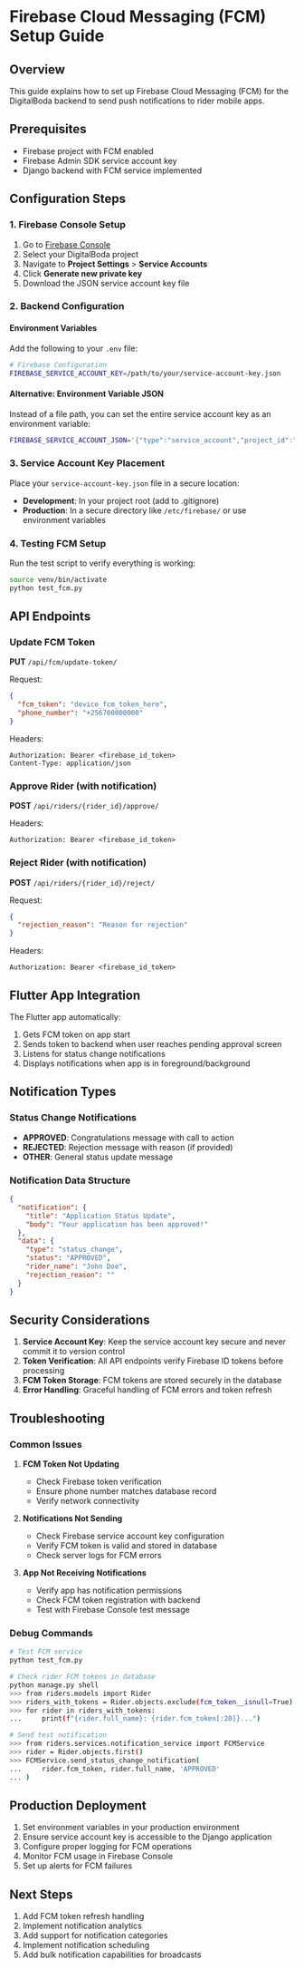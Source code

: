 # Firebase Cloud Messaging (FCM) Setup Guide

## Overview
This guide explains how to set up Firebase Cloud Messaging (FCM) for the DigitalBoda backend to send push notifications to rider mobile apps.

## Prerequisites
- Firebase project with FCM enabled
- Firebase Admin SDK service account key
- Django backend with FCM service implemented

## Configuration Steps

### 1. Firebase Console Setup
1. Go to [Firebase Console](https://console.firebase.google.com)
2. Select your DigitalBoda project
3. Navigate to **Project Settings** > **Service Accounts**
4. Click **Generate new private key**
5. Download the JSON service account key file

### 2. Backend Configuration

#### Environment Variables
Add the following to your `.env` file:

```bash
# Firebase Configuration
FIREBASE_SERVICE_ACCOUNT_KEY=/path/to/your/service-account-key.json
```

#### Alternative: Environment Variable JSON
Instead of a file path, you can set the entire service account key as an environment variable:

```bash
FIREBASE_SERVICE_ACCOUNT_JSON='{"type":"service_account","project_id":"your-project-id",...}'
```

### 3. Service Account Key Placement
Place your `service-account-key.json` file in a secure location:
- **Development**: In your project root (add to .gitignore)
- **Production**: In a secure directory like `/etc/firebase/` or use environment variables

### 4. Testing FCM Setup

Run the test script to verify everything is working:

```bash
source venv/bin/activate
python test_fcm.py
```

## API Endpoints

### Update FCM Token
**PUT** `/api/fcm/update-token/`

Request:
```json
{
  "fcm_token": "device_fcm_token_here",
  "phone_number": "+256700000000"
}
```

Headers:
```
Authorization: Bearer <firebase_id_token>
Content-Type: application/json
```

### Approve Rider (with notification)
**POST** `/api/riders/{rider_id}/approve/`

Headers:
```
Authorization: Bearer <firebase_id_token>
```

### Reject Rider (with notification)
**POST** `/api/riders/{rider_id}/reject/`

Request:
```json
{
  "rejection_reason": "Reason for rejection"
}
```

Headers:
```
Authorization: Bearer <firebase_id_token>
```

## Flutter App Integration

The Flutter app automatically:
1. Gets FCM token on app start
2. Sends token to backend when user reaches pending approval screen
3. Listens for status change notifications
4. Displays notifications when app is in foreground/background

## Notification Types

### Status Change Notifications
- **APPROVED**: Congratulations message with call to action
- **REJECTED**: Rejection message with reason (if provided)
- **OTHER**: General status update message

### Notification Data Structure
```json
{
  "notification": {
    "title": "Application Status Update",
    "body": "Your application has been approved!"
  },
  "data": {
    "type": "status_change",
    "status": "APPROVED",
    "rider_name": "John Doe",
    "rejection_reason": ""
  }
}
```

## Security Considerations

1. **Service Account Key**: Keep the service account key secure and never commit it to version control
2. **Token Verification**: All API endpoints verify Firebase ID tokens before processing
3. **FCM Token Storage**: FCM tokens are stored securely in the database
4. **Error Handling**: Graceful handling of FCM errors and token refresh

## Troubleshooting

### Common Issues

1. **FCM Token Not Updating**
   - Check Firebase token verification
   - Ensure phone number matches database record
   - Verify network connectivity

2. **Notifications Not Sending**
   - Check Firebase service account key configuration
   - Verify FCM token is valid and stored in database
   - Check server logs for FCM errors

3. **App Not Receiving Notifications**
   - Verify app has notification permissions
   - Check FCM token registration with backend
   - Test with Firebase Console test message

### Debug Commands

```bash
# Test FCM service
python test_fcm.py

# Check rider FCM tokens in database
python manage.py shell
>>> from riders.models import Rider
>>> riders_with_tokens = Rider.objects.exclude(fcm_token__isnull=True)
>>> for rider in riders_with_tokens:
...     print(f"{rider.full_name}: {rider.fcm_token[:20]}...")

# Send test notification
>>> from riders.services.notification_service import FCMService
>>> rider = Rider.objects.first()
>>> FCMService.send_status_change_notification(
...     rider.fcm_token, rider.full_name, 'APPROVED'
... )
```

## Production Deployment

1. Set environment variables in your production environment
2. Ensure service account key is accessible to the Django application
3. Configure proper logging for FCM operations
4. Monitor FCM usage in Firebase Console
5. Set up alerts for FCM failures

## Next Steps

1. Add FCM token refresh handling
2. Implement notification analytics
3. Add support for notification categories
4. Implement notification scheduling
5. Add bulk notification capabilities for broadcasts
